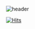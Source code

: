 ![header](https://capsule-render.vercel.app/api?type=rounded&height=200&color=gradient&text=KimHonghyeon&animation=fadeIn)

[![Hits](https://hits.seeyoufarm.com/api/count/incr/badge.svg?url=https%3A%2F%2Fgithub.com%2FKimHongHyeon97&count_bg=%237FDBC6&title_bg=%23555555&icon=&icon_color=%23E7E7E7&title=hits&edge_flat=false)](https://hits.seeyoufarm.com)
